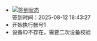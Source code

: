 - [![签到状态](https://github.com/womade/Cloud189-Actions/actions/workflows/main.yml/badge.svg?branch=main)](https://github.com/womade/Cloud189-Actions/actions/workflows/main.yml) <br> 签到时间：2025-08-12 18:43:27
- 开始执行帐号1
- 设备ID不存在，需要二次设备校验
